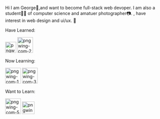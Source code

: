 Hi I am George👋,and want to become full-stack web devoper. 
I am also a student👨‍💻 of computer science and amatuer photographer📷.
, have interest in web design and ui/ux. 🎨


Have Learned:
<div style="display:inline-block">
<img src="https://i.ibb.co/VwHxjvK/pngwing-com.png" alt="pngwing-com" border="0" width="35">
<img src="https://i.ibb.co/PCq5Tbj/pngwing-com-2.png" alt="pngwing-com-2" border="0" width="50">
</div>

Now Learning:
<div style="display:inline-block">
<img src="https://i.ibb.co/KGdSmSM/pngwing-com-1.png" alt="pngwing-com-1" border="0" width="50">
<img src="https://i.ibb.co/k8wDsXV/pngwing-com-3.png" alt="pngwing-com-3" border="0" width="50">
</div>
     
Want to Learn:
<div style="display:inline-block">
<img src="https://i.ibb.co/vZsVghM/pngwing-com-5.png" alt="pngwing-com-5" border="0" width="50">
<img src="https://i.ibb.co/SNMr5mk/pngwing-com-6.png" alt="pngwing-com-6" border="0" width="40">
</div>

<!---
Giorgosk94/Giorgosk94 is a ✨ special ✨ repository because its `README.md` (this file) appears on your GitHub profile.
You can click the Preview link to take a look at your changes.
--->
